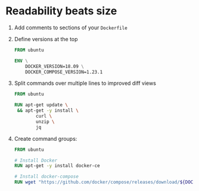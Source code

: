 # Readability beats size

1. Add comments to sections of your `Dockerfile`

1. Define versions at the top

    ```Dockerfile
    FROM ubuntu

    ENV \
        DOCKER_VERSION=18.09 \
        DOCKER_COMPOSE_VERSION=1.23.1
    ```

1. Split commands over multiple lines to improved diff views

    ```Dockerfile
    FROM ubuntu

    RUN apt-get update \
     && apt-get -y install \
            curl \
            unzip \
            jq
    ```

1. Create command groups:

    ```Dockerfile
    FROM ubuntu

    # Install Docker
    RUN apt-get -y install docker-ce

    # Install docker-compose
    RUN wget "https://github.com/docker/compose/releases/download/${DOCKER_COMPOSE_VERSION}/docker-compose-Linux-x86_64" -O /usr/local/bin/docker-compose
    ```